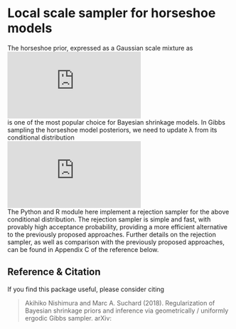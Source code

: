 Local scale sampler for horseshoe models
========

The horseshoe prior, expressed as a Gaussian scale mixture as \
![equation](https://latex.codecogs.com/gif.latex?%5Cbeta%20%5C%2C%20%7C%20%5C%2C%20%5Ctau%2C%20%5Clambda%20%5Csim%20%5Cmathcal%7BN%7D%280%2C%20%5Ctau%5E2%20%5Clambda%5E2%29%2C%20%5C%20%5Clambda%20%5Csim%20%5Ctextrm%7BCauchy%7D%5E&plus;%280%2C%201%29%2C) \
is one of the most popular choice for Bayesian shrinkage models.
In Gibbs sampling the horseshoe model posteriors, we need to update &lambda; from its conditional distribution \
![equation](https://latex.codecogs.com/gif.latex?%5Cpi%28%5Clambda%20%5C%2C%20%7C%20%5C%2C%20%5Ctau%2C%20%5Cbeta%29%20%5Cpropto%20%5Cfrac%7B1%7D%7B%5Clambda%7D%20%5Cexp%5Cleft%28-%20%5Cfrac%7B%5Cbeta%5E2%7D%7B2%20%5Ctau%5E2%20%5Clambda%5E2%7D%20%5Cright%29%20%5Cfrac%7B1%7D%7B1%20&plus;%20%5Clambda%5E2%7D) \
The Python and R module here implement a rejection sampler for the above conditional distribution.
The rejection sampler is simple and fast, with provably high acceptance probability,  providing a more efficient alternative to the previously proposed approaches.
Further details on the rejection sampler, as well as comparison with the previously proposed approaches, can be found in Appendix C of the reference below.

Reference & Citation
--------
If you find this package useful, please consider citing
> Akihiko Nishimura and Marc A. Suchard (2018).
> Regularization of Bayesian shrinkage priors and inference via geometrically / uniformly ergodic Gibbs sampler. arXiv:

[TODO]: <> (Add the link to the arXiv paper.)
